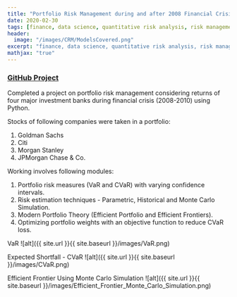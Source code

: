 ```yaml
---
title: "Portfolio Risk Management during and after 2008 Financial Crisis"
date: 2020-02-30
tags: [finance, data science, quantitative risk analysis, risk management]
header:
  image: "/images/CRM/ModelsCovered.png"
excerpt: "finance, data science, quantitative risk analysis, risk management"
mathjax: "true"
---
```


### [GitHub Project](https://github.com/BAGLAT/Portfolio-Risk-Management)

Completed a project on portfolio risk management considering returns of four major investment banks during financial crisis (2008-2010) using Python. 

Stocks of following companies were taken in a portfolio:
1. Goldman Sachs
2. Citi
3. Morgan Stanley
4. JPMorgan Chase & Co.

Working involves following modules:

1. Portfolio risk measures (VaR and CVaR) with varying confidence intervals.
2. Risk estimation techniques - Parametric, Historical and Monte Carlo Simulation.
3. Modern Portfolio Theory (Efficient Portfolio and Efficient Frontiers).
4. Optimizing portfolio weights with an objective function to reduce CVaR loss.

VaR
![alt]({{ site.url }}{{ site.baseurl }}/images/VaR.png)

Expected Shortfall - CVaR
![alt]({{ site.url }}{{ site.baseurl }}/images/CVaR.png)

Efficient Frontier Using Monte Carlo Simulation
![alt]({{ site.url }}{{ site.baseurl }}/images/Efficient_Frontier_Monte_Carlo_Simulation.png)
